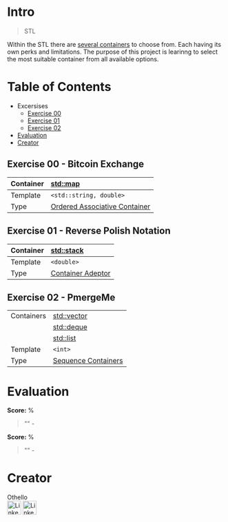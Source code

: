 # Intro
> STL

Within the STL there are [several containers](https://en.cppreference.com/w/cpp/container) to choose from. Each having its own perks and limitations. The purpose of this project is learinng to select the most suitable container from all available options.

# Table of Contents
- Excersises
  - [Exercise 00](#exercise-00---bitcoin-exchange)
  - [Exercise 01](#exercise-01---reverse-polish-notation)
  - [Exercise 02](#exercise-02---pmergeme)
- [Evaluation](#evaluation)
- [Creator](#creator)

## Exercise 00 - Bitcoin Exchange
| Container | [std::map](https://en.cppreference.com/w/cpp/container/map) |
| :--- | :--- |
| Template | `<std::string, double>` |
| Type | [Ordered Associative Container](https://en.cppreference.com/w/cpp/container#Associative_containers) |

## Exercise 01 - Reverse Polish Notation
| Container | [std::stack](https://en.cppreference.com/w/cpp/container/stack) |
| :--- | :--- |
| Template | `<double>` |
| Type | [Container Adeptor](https://en.cppreference.com/w/cpp/container#Container_adaptors) |

## Exercise 02 - PmergeMe
|||
| :--- | :--- |
| Containers | [std::vector](https://en.cppreference.com/w/cpp/container/vector) |
|| [std::deque](https://en.cppreference.com/w/cpp/container/deque) |
|| [std::list](https://en.cppreference.com/w/cpp/container/list) |
| Template | `<int>` |
| Type | [Sequence Containers](https://en.cppreference.com/w/cpp/container#Sequence_containers) |

# Evaluation
**Score:** %
> ""
> 		- 

**Score:** %
> ""
> 		- 

# Creator
Othello<br>
[<img alt="LinkedIn" height="32px" src="https://github.githubassets.com/images/modules/logos_page/GitHub-Mark.png" target="_blank" />](https://github.com/OthelloPlusPlus)
[<img alt="LinkedIn" height="32px" src="https://upload.wikimedia.org/wikipedia/commons/thumb/c/ca/LinkedIn_logo_initials.png/600px-LinkedIn_logo_initials.png" target="_blank" />](https://nl.linkedin.com/in/orlando-hengelmolen)
